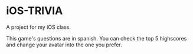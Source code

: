 # iOS-TRIVIA
A project for my iOS class.

This game's questions are in spanish. You can check the top 5 highscores and change your avatar into the one you prefer.
